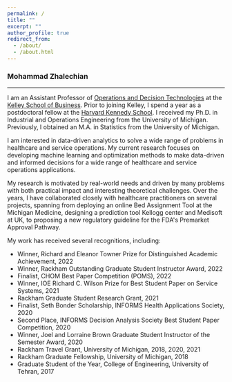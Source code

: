 ```yaml
---
permalink: /
title: ""
excerpt: ""
author_profile: true
redirect_from: 
  - /about/
  - /about.html
---
```


### Mohammad Zhalechian
___
I am an Assistant Professor of [Operations and Decision Technologies](https://kelley.iu.edu/faculty-research/departments/operations-decision-technologies/index.html) at the [Kelley School of Business](https://kelley.iu.edu). Prior to joining Kelley, I spend a year as a postdoctoral fellow at the [Harvard Kennedy School](https://www.hks.harvard.edu). I received my Ph.D. in Industrial and Operations Engineering from the University of Michigan. Previously, I obtained an M.A. in Statistics from the University of Michigan. 

<!---under the supervision of [Mark P. Van Oyen](https://ioe.engin.umich.edu/people/van-oyen-mark-p/). I also obtained an MSc in Statistics from the University of Michigan. -->

<!--- ### Research Interests
___
-->
I am interested in data-driven analytics to solve a wide range of problems in healthcare and service operations. My current research focuses on developing machine learning and optimization methods to make data-driven and informed decisions for a wide range of healthcare and service operations applications. 

My research is motivated by real-world needs and driven by many problems with both practical impact and interesting theoretical challenges. Over the years, I have collaborated closely with healthcare practitioners on several projects, spanning from deploying an online Bed Assignment Tool at the Michigan Medicine, designing a prediction tool Kellogg center and Medisoft at UK, to proposing a new regulatory guideline for the FDA's Premarket Approval Pathway.

<!---My research interests lie at the interface of statistical machine learning theory and data-driven optimization.
My current research aims to develop personalized decision-making methods through design
and analysis of online statistical machine learning and online optimization algorithms with theoretical performance guarantees. My research problems are motivated by real-world problems in
healthcare operations, service operations management, medical decision-making, and supply chain.
<!---My research interests lie at the interface of statistical machine learning and optimization. I am interested in designing data-driven analytical methods and sequential decision-making frameworks for a wide range of healthcare and business analytics applications.-->

<!---
* **Methodology**: Sequential Decision-Making under Uncertainty, Data-driven Optimization, Statistical Machine Learning, Reinforcement Learning, Fairness & Interpretability in Artificial Intelligence
* **Applications**: Healthcare Analytics and Operations, Service Operations Management, Medical Decision-Making, Big Data and Business Analytics, Supply Chain Management-->


<!---
Recent and Upcoming Talks
------
* [INFORMS Annual Meeting](https://meetings.informs.org/wordpress/indianapolis2022/), October 2022
* [POMS Annual Conference](https://pomsmeetings.org/conf-2022/), April 2022
* [INFORMS Annual Meeting](https://meetings.informs.org/wordpress/anaheim2021/), October 2021
-->


<!---### Honors and Awards
___
-->
My work has received several recognitions, including:

* Winner, Richard and Eleanor Towner Prize for Distinguished Academic Achievement, 2022
* Winner, Rackham Outstanding Graduate Student Instructor Award, 2022
* Finalist, CHOM Best Paper Competition (POMS), 2022
* Winner, IOE Richard C. Wilson Prize for Best Student Paper on Service Systems, 2021
* Rackham Graduate Student Research Grant, 2021
* Finalist, Seth Bonder Scholarship, INFORMS Health Applications Society, 2020
* Second Place, INFORMS Decision Analysis Society Best Student Paper Competition, 2020
* Winner, Joel and Lorraine Brown Graduate Student Instructor of the Semester Award, 2020
* Rackham Travel Grant, University of Michigan, 2018, 2020, 2021
* Rackham Graduate Fellowship, University of Michigan, 2018
* Graduate Student of the Year, College of Engineering, University of Tehran, 2017

